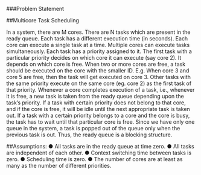 ###Problem Statement

##Multicore Task Scheduling

In a system, there are M cores. There are N tasks which are present in the ready queue. Each
task has a different execution time (in seconds). Each core can execute a single task at a time.
Multiple cores can execute tasks simultaneously.
Each task has a priority assigned to it. The first task with a particular priority decides on which
core it can execute (say core 2). It depends on which core is free. When two or more cores are
free, a task should be executed on the core with the smaller ID. E.g. When core 3 and core 5
are free, then the task will get executed on core 3. Other tasks with the same priority
execute on the same core (eg. core 2) as the first task of that priority.
Whenever a core completes execution of a task, i.e., whenever it is free, a new task is taken
from the ready queue depending upon the task’s priority. If a task with certain priority does not
belong to that core, and if the core is free, it will be idle until the next appropriate task is taken
out. If a task with a certain priority belongs to a core and the core is busy, the task has to wait
until that particular core is free.
Since we have only one queue in the system, a task is popped out of the queue only when the
previous task is out. Thus, the ready queue is a blocking structure.

##Assumptions:
● All tasks are in the ready queue at time zero.
● All tasks are independent of each other.
● Context switching time between tasks is zero.
● Scheduling time is zero.
● The number of cores are at least as many as the number of different priorities.
